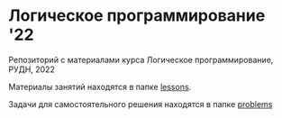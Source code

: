# Логическое программирование '22
Репозиторий с материалами курса Логическое программирование, РУДН, 2022

Материалы занятий находятся в папке [lessons](lessons). 

Задачи для самостоятельного решения находятся в папке [problems](problems)